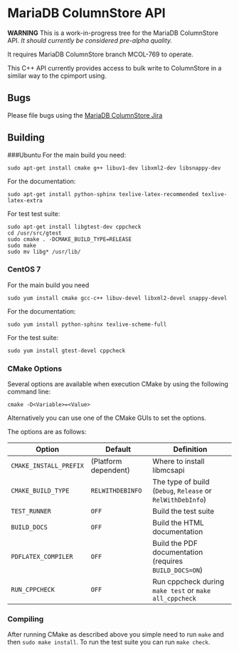 # MariaDB ColumnStore API

**WARNING**
This is a work-in-progress tree for the MariaDB ColumnStore API. *It should currently be considered pre-alpha quality.*

It requires MariaDB ColumnStore branch MCOL-769 to operate.

This C++ API currently provides access to bulk write to ColumnStore in a similar way to the cpimport using.

## Bugs

Please file bugs using the [MariaDB ColumnStore Jira](https://jira.mariadb.org/browse/MCOL) 

## Building

###Ubuntu
For the main build you need:

```console
sudo apt-get install cmake g++ libuv1-dev libxml2-dev libsnappy-dev
```
For the documentation:
```console
sudo apt-get install python-sphinx texlive-latex-recommended texlive-latex-extra
```

For test test suite:

```console
sudo apt-get install libgtest-dev cppcheck
cd /usr/src/gtest
sudo cmake . -DCMAKE_BUILD_TYPE=RELEASE
sudo make
sudo mv libg* /usr/lib/
```
### CentOS 7

For the main build you need

```console
sudo yum install cmake gcc-c++ libuv-devel libxml2-devel snappy-devel
```

For the documentation:

```console
sudo yum install python-sphinx texlive-scheme-full
```

For the test suite:
```console
sudo yum install gtest-devel cppcheck
```

### CMake Options

Several options are available when execution CMake by using the following
command line:

```console
cmake -D<Variable>=<Value>
```

Alternatively you can use one of the CMake GUIs to set the options.

The options are as follows:

| Option | Default | Definition |
| ------ | ------ | ---------- |
| ``CMAKE_INSTALL_PREFIX`` | (Platform dependent) | Where to install libmcsapi |
| ``CMAKE_BUILD_TYPE`` | ``RELWITHDEBINFO`` | The type of build (``Debug``, ``Release`` or ``RelWithDebInfo``) |
| ``TEST_RUNNER`` | ``OFF`` | Build the test suite |
| ``BUILD_DOCS`` | ``OFF`` | Build the HTML documentation |
| ``PDFLATEX_COMPILER`` | ``OFF`` | Build the PDF documentation (requires ``BUILD_DOCS=ON``) |
| ``RUN_CPPCHECK`` | ``OFF`` | Run cppcheck during ``make test`` or ``make all_cppcheck``|

### Compiling
After running CMake as described above you simple need to run ``make`` and then ``sudo make install``.
To run the test suite you can run ``make check``.
